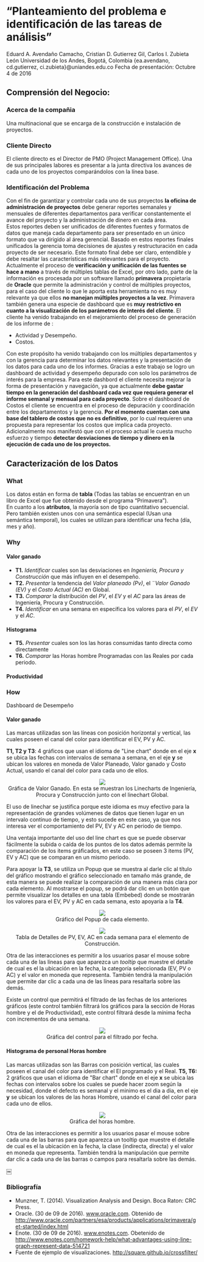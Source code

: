 # “Planteamiento del problema e identificación de las tareas de análisis” 
 
Eduard A. Avendaño Camacho, Cristian D. Gutierrez Gil, Carlos I. Zubieta León 
Universidad de los Andes, Bogotá, Colombia 
{ea.avendano, cd.gutierrez, ci.zubieta}@uniandes.edu.co 
Fecha de presentación: Octubre 4 de 2016 
  
## Comprensión del Negocio:  
 
### Acerca de la compañia
 
Una multinacional que se encarga de la construcción e instalación de proyectos. 

### Cliente Directo 
 
El cliente directo es el Director de PMO (Project Management Office).  Una de sus principales labores es presentar a la junta directiva los avances de cada uno de los proyectos comparándolos con la línea base. 
 
### Identificación del Problema 
 
Con el fin de garantizar y controlar cada uno de sus proyectos **la oficina de administración de proyectos** debe generar reportes semanales y mensuales de diferentes departamentos para verificar constantemente el avance del proyecto y la administración de dinero en cada área.  
Estos reportes deben ser unificados de diferentes fuentes y formatos de datos que maneja cada departamento para ser presentado en un único formato que va dirigido al área gerencial. Basado en estos reportes finales unificados la gerencia toma decisiones de ajustes y restructuración en cada proyecto de ser necesario. Este formato final debe ser claro, entendible y debe resaltar las características más relevantes para el proyecto.  
Actualmente el proceso de **verificación y unificación de las fuentes se hace a mano** a través de múltiples tablas de Excel, por otro lado, parte de la información es procesada por un software llamado **primavera** propietaria de **Oracle** que permite la administración y control de múltiples proyectos, para el caso del cliente lo que le aporta esta herramienta no es muy relevante ya que ellos **no manejan múltiples proyectos a la vez**. Primavera también genera una especie de dashboard que es **muy restrictivo en cuanto a la visualización de los parámetros de interés del cliente**. 
El cliente ha venido trabajando en el mejoramiento del proceso de generación de los informe de : 
- Actividad y Desempeño. 
- Costos. 
 
Con este propósito ha venido trabajando con los múltiples departamentos y con la gerencia para determinar los datos relevantes y la presentación de los datos para cada uno de los informes. Gracias a este trabajo se logro un dashboard de actividad y desempeño depurado con solo los parámetros de interés para la empresa. Para este dashbord el cliente necesita mejorar la forma de presentación y navegación, ya que actualmente **debe gastar tiempo en la generación del dashboard cada vez que requiera generar el informe semanal y mensual para cada proyecto**. 
Sobre el dashboard de Costos el cliente se encuentra en el proceso de depuración y coordinación entre los departamentos y la gerencia. **Por el momento cuentan con una base del tablero de costos  que no es definitivo**, por lo cual requieren una propuesta para representar los costos que implica cada proyecto. 
Adicionalmente nos manifestó que con el proceso actual le cuesta mucho esfuerzo y tiempo **detectar desviaciones de tiempo y dinero en la ejecución de cada uno de los proyectos.** 
 
## Caracterización de los Datos 
### What 
Los datos están en forma de **tabla** (Todas las tablas se encuentran en un libro de Excel que fue obtenido desde el programa “Primavera”).  
En cuanto a los **atributos**, la mayoría son de tipo cuantitativo secuencial.  Pero también existen unos con una semántica especial (Usan una semántica temporal), los cuales se utilizan para identificar una fecha (día, mes y año). 
 
### Why 
 
#### Valor ganado 
- **T1.** *Identificar* cuales son las desviaciones en *Ingeniería, Procura y Construcción* que más influyen en el desempeño. 
- **T2.** *Presentar* la tendencia del *Valor planeado (Pv)*, el ¨*Valor Ganado (EV)* y el *Costo Actual (AC)* en Global. 
- **T3.** *Comparar* la distribución del *PV*, el *EV* y el *AC* para las áreas de Ingeniería, Procura y Construcción. 
- **T4.** *Identificar* en una semana en específica los valores para el *PV*, el *EV* y el *AC*. 
 
#### Histograma 
- **T5.** *Presentar* cuales son los las horas consumidas tanto directa como directamente 
- **T6.** *Comparar* las Horas hombre Programadas con las Reales por cada periodo. 
 
#### Productividad 
 
### How 
  
Dashboard de Desempeño 
 
#### Valor ganado 
 
Las marcas utilizadas son las líneas con posición horizontal y vertical, las cuales poseen el canal del color para identificar el EV, PV y AC. 
 
**T1, T2 y T3**:  4 gráficos que usan el idioma de "Line chart" donde en el eje **x** se ubica las fechas con intervalos de semana a semana, en el eje **y** se ubican los valores en moneda de Valor Planeado, Valor ganado y Costo Actual, usando el canal del color para cada uno de ellos.  

<p align="center"> 
<img src="https://cloud.githubusercontent.com/assets/13947710/19095498/86aa1b54-8a5b-11e6-97cd-985011271fbf.png">  
<br>
Gráfica de Valor Ganado.  En esta se muestran los Linecharts de Ingeniería, Procura y Construcción junto con el linechart Global. 
</p>
El uso de linechar se justifica porque este idioma es muy efectivo para la representación de grandes volúmenes de datos que tienen lugar en un intervalo continuo de tiempo, y esto sucede en este caso, ya que nos interesa ver el comportamiento del PV, EV y AC en periodo de tiempo. 

Una ventaja importante del uso del line chart es que se puede observar fácilmente la subida o caída de los puntos de los datos además permite la comparación de los items gráficados, en este caso se poseen 3 items (PV, EV y AC) que se comparan en un mismo periodo.
 
Para apoyar la **T3**, se utiliza un Popup que se muestra al darle clic al título del gráfico mostrando el gráfico seleccionado en tamaño más grande, de esta manera se puede realizar la comparación de una manera más clara por cada elemento.  Al mostrarse el popup, se podrá dar clic en un botón que permite visualizar los detalles en una tabla (Embebed) donde se mostrarán los valores para el EV, PV y AC en cada semana, esto apoyaría a la **T4**. 

<p align="center"> 
<img src="https://cloud.githubusercontent.com/assets/13947710/19095513/9b7ffea4-8a5b-11e6-9e2a-bceedc65db79.png">  
<br>
Gráfico del Popup de cada elemento.</p>
<p align="center"> 
<img src="https://cloud.githubusercontent.com/assets/13947710/19095525/af22ae52-8a5b-11e6-94c9-9ad35d03939e.png">  
<br>
Tabla de Detalles de PV, EV, AC en cada semana para el elemento de Construcción.</p>
 
Otra de las interacciones es permitir a los usuarios pasar el mouse sobre cada una de las líneas para que aparezca un *tooltip* que muestre el detalle de cual es el la ubicación en la fecha, la categoría seleccionada (EV, PV o AC) y el valor en moneda que representa.  También tendrá la manipulación que permite dar clic a cada una de las líneas para resaltarla sobre las demás. 
 
Existe un control que permitirá el filtrado de las fechas de los anteriores gráficos (este control también filtrará los gráficos para la sección de Horas hombre y el de Productividad), este control filtrará desde la mínima fecha con incrementos de una semana. 

<p align="center"> 
<img src="https://cloud.githubusercontent.com/assets/13947710/19095536/c495a42e-8a5b-11e6-8c5c-d5bc7bf576d5.png">  
<br>
Gráfica del control para el filtrado por fecha.</p>
   
#### Histograma de personal Horas hombre 
Las marcas utilizadas son las Barras con posición vertical, las cuales poseen el canal del color para identificar el El programado y el Real.
**T5, T6:**  2 gráficos que usan el idioma de "Bar chart" donde en el eje **x** se ubica las fechas con intervalos sobre los cuales se puede hacer zoom según la necesidad, donde el defecto es semanal y el minimo es el dia a dia, en el eje **y** se ubican los valores de las horas Hombre, usando el canal del color para cada uno de ellos.  

<p align="center"> 
<img src="https://cloud.githubusercontent.com/assets/1551324/19095319/b0e9cd66-8a5a-11e6-92c8-d566773f7770.png">  
<br>
Gráfica del horas hombre.</p>

Otra de las interacciones es permitir a los usuarios pasar el mouse sobre cada una de las barras para que aparezca un tooltip que muestre el detalle de cual es el la ubicación en la fecha, la clase (indirecta, directa) y el valor en moneda que representa.  También tendrá la manipulación que permite dar clic a cada una de las barras o campos para resaltarla sobre las demás. 
 
 
 
￼ 
### Bibliografía 
- Munzner, T. (2014). Visualization Analysis and Design. Boca Raton: CRC Press. 
- Oracle. (30 de 09 de 2016). www.oracle.com. Obtenido de http://www.oracle.com/partners/esa/products/applications/primavera/get-started/index.html 
- Enote. (30 de 09 de 2016). www.enotes.com.  Obetenido de http://www.enotes.com/homework-help/what-advantages-using-line-graph-represent-data-514721
- Fuente de ejemplo de visualizaciones.  http://square.github.io/crossfilter/

